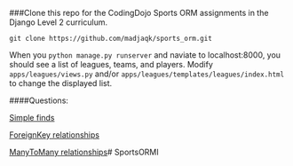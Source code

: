 ###Clone this repo for the CodingDojo Sports ORM assignments in the Django Level 2 curriculum.

`git clone https://github.com/madjaqk/sports_orm.git`

When you `python manage.py runserver` and naviate to localhost:8000, you should see a list of leagues, teams, and players.  Modify `apps/leagues/views.py` and/or `apps/leagues/templates/leagues/index.html` to change the displayed list.

####Questions:

[Simple finds](level_1.md)

[ForeignKey relationships](level_2.md)

[ManyToMany relationships](level_3.md)# SportsORMI
